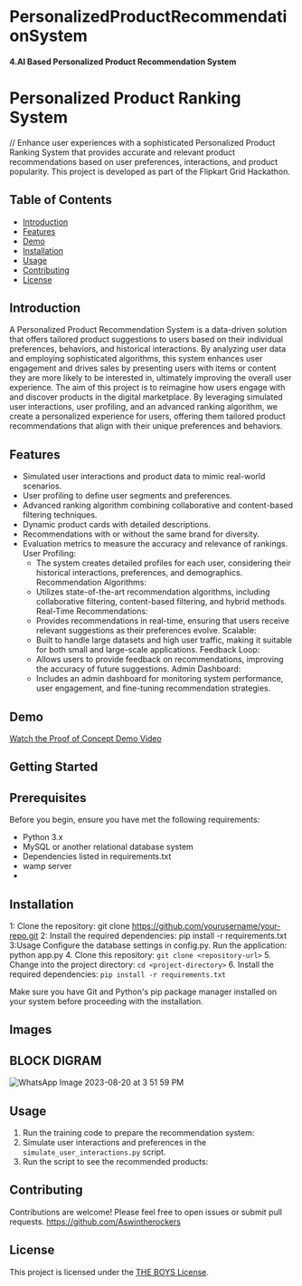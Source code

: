 # PersonalizedProductRecommendationSystem
#### 4.AI Based Personalized Product Recommendation System
# Personalized Product Ranking System

//
Enhance user experiences with a sophisticated Personalized Product Ranking System that provides accurate and relevant product recommendations based on user preferences, interactions, and product popularity. This project is developed as part of the Flipkart Grid Hackathon.

## Table of Contents
- [Introduction](#introduction)
- [Features](#features)
- [Demo](#demo)
- [Installation](#installation)
- [Usage](#usage)
- [Contributing](#contributing)
- [License](#license)

## Introduction
A Personalized Product Recommendation System is a data-driven solution that offers tailored product suggestions to users based on their individual preferences, behaviors, and historical interactions. By analyzing user data and employing sophisticated algorithms, this system enhances user engagement and drives sales by presenting users with items or content they are more likely to be interested in, ultimately improving the overall user experience.
The aim of this project is to reimagine how users engage with and discover products in the digital marketplace. By leveraging simulated user interactions, user profiling, and an advanced ranking algorithm, we create a personalized experience for users, offering them tailored product recommendations that align with their unique preferences and behaviors.

## Features

- Simulated user interactions and product data to mimic real-world scenarios.
- User profiling to define user segments and preferences.
- Advanced ranking algorithm combining collaborative and content-based filtering techniques.
- Dynamic product cards with detailed descriptions.
- Recommendations with or without the same brand for diversity.
- Evaluation metrics to measure the accuracy and relevance of rankings.
User Profiling:
  - The system creates detailed profiles for each user, considering their historical interactions, preferences, and demographics.
Recommendation Algorithms:
  - Utilizes state-of-the-art recommendation algorithms, including collaborative filtering, content-based filtering, and hybrid methods.
Real-Time Recommendations:
  - Provides recommendations in real-time, ensuring that users receive relevant suggestions as their preferences evolve.
Scalable:
  - Built to handle large datasets and high user traffic, making it suitable for both small and large-scale applications.
Feedback Loop:
  - Allows users to provide feedback on recommendations, improving the accuracy of future suggestions.
Admin Dashboard:
  - Includes an admin dashboard for monitoring system performance, user engagement, and fine-tuning recommendation strategies.
## Demo

[Watch the Proof of Concept Demo Video](https://youtu.be/Xs0WKUQzBdY)
## Getting Started
## Prerequisites
Before you begin, ensure you have met the following requirements:

- Python 3.x
- MySQL or another relational database system
- Dependencies listed in requirements.txt
- wamp server
- 

## Installation
1: Clone the repository:
git clone https://github.com/yourusername/your-repo.git
2: Install the required dependencies:
pip install -r requirements.txt
3:Usage
Configure the database settings in config.py.
Run the application:
python app.py
4. Clone this repository: `git clone <repository-url>`
5. Change into the project directory: `cd <project-directory>`
6. Install the required dependencies: `pip install -r requirements.txt`

Make sure you have Git and Python's pip package manager installed on your system before proceeding with the installation.
## Images

## BLOCK DIGRAM
![WhatsApp Image 2023-08-20 at 3 51 59 PM](https://github.com/Aswintherockers/PersonalizedProductRecommendationSystem/assets/110334860/fd32c188-562f-4ac5-b2e4-37c780376f7c)

## Usage

1. Run the training code to prepare the recommendation system:
2. Simulate user interactions and preferences in the `simulate_user_interactions.py` script.
3. Run the script to see the recommended products:

## Contributing

Contributions are welcome! Please feel free to open issues or submit pull requests.
https://github.com/Aswintherockers

## License

This project is licensed under the [THE BOYS License](LICENSE).
